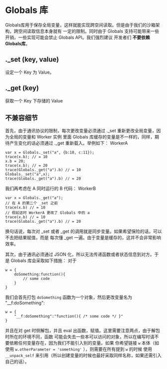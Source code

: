 Globals 库
================================
Globals库用于保存全局变量，这样就能实现跨空间读取。但是由于我们的沙箱架构，跨空间读取信息本身就有
一定的限制。同时由于 Globals 支持可能带来一些开销，一些实现可能会禁止 Globals API。我们强烈建议
开发者们 **不要依赖Globals库**。

._set (key, value)
---------------------------------
设定一个 Key 为 Value。

._get (key)
---------------------------------
获取一个 Key 下存储的 Value

不兼容细节
---------------------------------
首先，由于通讯协议的限制，每次更改变量必须通过 ._set 重新更改全局变量，因为全局的变量和 Worker 实例
里面 Globals 库缓存的变量是不一样的，同样，期待产生变化的话必须通过 ._get 重新载入。举例如下：
WorkerA

    var x = Globals._set("a", {b:10, c:11});
    trace(x.b); // = 10
    x.b = 20;
    trace(x.b); // = 20
    trace(Globals._get("a").b) // = 10
    Globals._set("a",x);
    trace(Globals._get("a").b) // = 20

我们再考虑在 A 同时运行的 B 代码：
WorkerB

    var x = Globals._get("a");
    // 在 A 的第二个 _set 之前
    trace(x.b) // = 10
    // 假如这时 WorkerA 更改了 Globals 中的 a
    trace(x.b) // = 10
    trace(Globals._get("a").b) // = 20
    
换句话说，每次对 _set 或者 _get 的调用就是同步变量。如果希望保险的话，可以不去把结果赋值，而是
每次懂 _get 一遍。由于变量是缓存的，这并不会非常影响效率。

其次，由于通讯必须通过 JSON 化，所以无法传递函数或者状态信息到对方。于是 Globals 库会采取如下措施：
对于

    w = {
        doSomething:function(){
            // some code
        }
    }
    
我们会首先打包 `doSomething` 函数为一个对象，然后更改变量名为 "__f:doSomething":

    w = {
        "__f:doSomething":"function(){ /* some code */ }"
    }
    
并且在对 get 时侧解包，并且 eval 出函数，赋值。这里需要注意两点，由于解包时所在的环境不同，函数
可能会失去一些本可以访问的对象，所以在编写时请不要依赖任何变量存在，因为我们不能引入别的变量。如果
你希望链接 `w` 本体（如使用 `w.otherParameter = 'something'` ），则需要在所有提到 `w` 的时候
使用 `__unpack_self` 来引用（所以创建变量的时候也最好采取同样名称，如果还需引入自己的话）。



    
